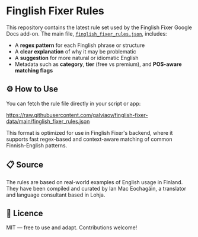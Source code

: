 # Finglish Fixer Rules

This repository contains the latest rule set used by the Finglish Fixer Google Docs add-on. The main file, [`finglish_fixer_rules.json`](./finglish_fixer_rules.json), includes:

- A **regex pattern** for each Finglish phrase or structure
- A **clear explanation** of why it may be problematic
- A **suggestion** for more natural or idiomatic English
- Metadata such as **category**, **tier** (free vs premium), and **POS-aware matching flags**

## ⚙️ How to Use

You can fetch the rule file directly in your script or app:

https://raw.githubusercontent.com/galviaoy/finglish-fixer-data/main/finglish_fixer_rules.json


This format is optimized for use in Finglish Fixer's backend, where it supports fast regex-based and context-aware matching of common Finnish-English patterns.

## 📋 Source

The rules are based on real-world examples of English usage in Finland. They have been compiled and curated by Ian Mac Eochagáin, a translator and language consultant based in Lohja.

## 📐 Licence

MIT — free to use and adapt. Contributions welcome!
